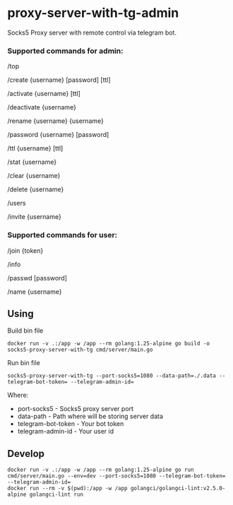 # proxy-server-with-tg-admin

Socks5 Proxy server with remote control via telegram bot.


### Supported commands for admin:

/top

/create {username} [password] [ttl]

/activate {username} [ttl]

/deactivate {username}

/rename {username} {username}

/password {username} [password]

/ttl {username} [ttl]

/stat {username}

/clear {username}

/delete {username}

/users

/invite {username}

### Supported commands for user:

/join {token}

/info

/passwd [password]

/name {username}


## Using

Build bin file

```
docker run -v .:/app -w /app --rm golang:1.25-alpine go build -o socks5-proxy-server-with-tg cmd/server/main.go
```

Run bin file

```
socks5-proxy-server-with-tg --port-socks5=1080 --data-path=./.data --telegram-bot-token= --telegram-admin-id=
```

Where:
 - port-socks5 - Socks5 proxy server port
 - data-path - Path where will be storing server data
 - telegram-bot-token - Your bot token
 - telegram-admin-id - Your user id

## Develop

```
docker run -v .:/app -w /app --rm golang:1.25-alpine go run cmd/server/main.go --env=dev --port-socks5=1080 --telegram-bot-token= --telegram-admin-id=
docker run --rm -v $(pwd):/app -w /app golangci/golangci-lint:v2.5.0-alpine golangci-lint run
```